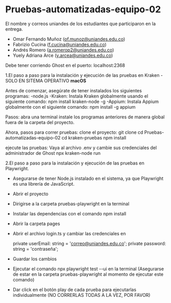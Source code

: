 # Pruebas-automatizadas-equipo-02

El nombre y correos uniandes de los estudiantes que participaron en la entrega.

- Omar Fernando Muñoz (of.munoz@uniandes.edu.co)
- Fabrizio Cucina (f.cucina@uniandes.edu.co)
- Andrés Romero (a.romerop2@uniandes.edu.co)
- Yuely Adriana Arce (y.arcea@uniandes.edu.co)

Debe tener corriendo Ghost en el puerto: localhost:2368

1.El paso a paso para la instalación y ejecución de las pruebas en Kraken -  SOLO EN SITEMA OPERATIVO **macOS**

Antes de comenzar, asegúrate de tener instalados los siguientes programas:
-node.js
-Kraken: Instala Kraken globalmente usando el siguiente comando: npm install kraken-node -g
-Appium: Instala Appium globalmente con el siguiente comando: npm install -g appium

Pasos:
    abra una terminal
    instale los programas anteriores de manera global fuera de la carpeta del proyecto.

Ahora, pasos para correr pruebas:
    clone el proyecto: git clone
    cd Pruebas-automatizadas-equipo-02
    cd kraken-pruebas
    npm install

ejecute las pruebas:
    Vaya al archivo .env y cambie sus credenciales del administrador de Ghost
    npx kraken-node run


2.El paso a paso para la instalación y ejecución de las pruebas en Playwright.

- Asegurarse de tener Node.js instalado en el sistema, ya que Playwright es una librería de JavaScript.
- Abrir el proyecto
- Dirigirse a la carpeta pruebas-playwright en la terminal
- Instalar las dependencias con el comando npm install
- Abrir la carpeta pages
- Abrir el archivo login.ts y cambiar las credenciales en 

   private userEmail: string = 'correo@uniandes.edu.co';
   private password: string = 'contraseña';

- Guardar los cambios
- Ejecutar el comando npx playwright test --ui en la terminal (Asegurarse de estar en la carpeta pruebas-playwright al momento de ejecutar este comando)
- Dar click en el botón play de cada prueba para ejecutarlas individualmente (NO CORRERLAS TODAS A LA VEZ, POR FAVOR)
